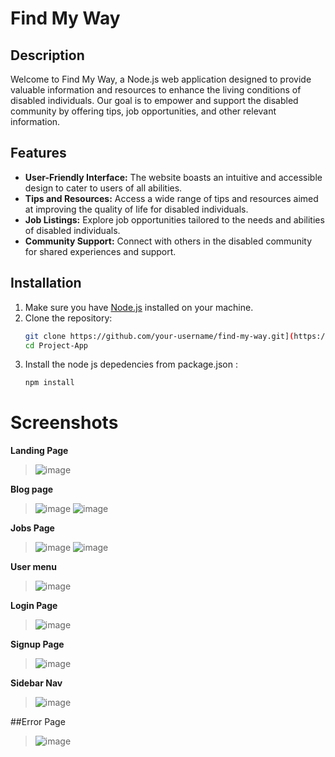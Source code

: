 # Find My Way

## Description
Welcome to Find My Way, a Node.js web application designed to provide valuable information and resources to enhance the living conditions of disabled individuals. Our goal is to empower and support the disabled community by offering tips, job opportunities, and other relevant information.

## Features
- **User-Friendly Interface:** The website boasts an intuitive and accessible design to cater to users of all abilities.
- **Tips and Resources:** Access a wide range of tips and resources aimed at improving the quality of life for disabled individuals.
- **Job Listings:** Explore job opportunities tailored to the needs and abilities of disabled individuals.
- **Community Support:** Connect with others in the disabled community for shared experiences and support.

## Installation
1. Make sure you have [Node.js](https://nodejs.org/) installed on your machine.
2. Clone the repository:
   ```bash
   git clone https://github.com/your-username/find-my-way.git](https://github.com/Harsh-nodejs/Project-App.git)https://github.com/Harsh-nodejs/Project-App.git
   cd Project-App
   ```
3. Install the node js depedencies from package.json :
   ```bash
   npm install
   ```
   
# Screenshots
 **Landing Page**
> ![image](https://github.com/Harsh-nodejs/Project-App/assets/153886419/8d31d909-a6b5-42fd-a0e3-44bf827011da)

 **Blog page**
> ![image](https://github.com/Harsh-nodejs/Project-App/assets/153886419/3064f3b0-97b9-4f1f-9464-2903db47c625)
> ![image](https://github.com/Harsh-nodejs/Project-App/assets/153886419/3bfabd6d-dcf9-40e0-b31e-de9d1cc76225)

 **Jobs Page**
> ![image](https://github.com/Harsh-nodejs/Project-App/assets/153886419/b554f2ff-74d2-42f9-9ffe-25317185c7b8)
> ![image](https://github.com/Harsh-nodejs/Project-App/assets/153886419/625ba43f-ea9c-48d0-85a5-483eec50be65)

 **User menu**
> ![image](https://github.com/Harsh-nodejs/Project-App/assets/153886419/e0846f47-5de8-4bae-9c01-3c4d22df139c)

 **Login Page**
> ![image](https://github.com/Harsh-nodejs/Project-App/assets/153886419/386722df-255a-4fcc-bc59-9e98a2d26c46)

**Signup Page**
> ![image](https://github.com/Harsh-nodejs/Project-App/assets/153886419/870626d4-86ff-4bbf-a4f5-c315d8cb874a)

 **Sidebar Nav**
> ![image](https://github.com/Harsh-nodejs/Project-App/assets/153886419/0e6185e1-7655-477b-80c7-056b86da0619)

 ##Error Page
 > ![image](https://github.com/Harsh-nodejs/Project-App/assets/153886419/cf479355-cacc-48db-91f2-d663ec4274ce)

